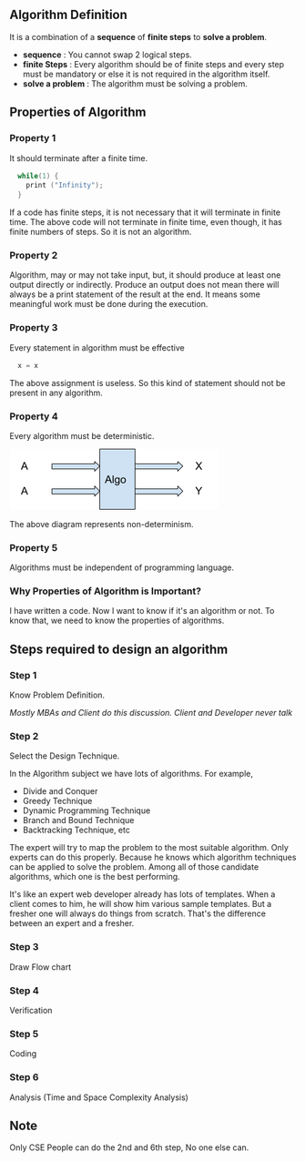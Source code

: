 ## Algorithm Definition

It is a combination of a **sequence** of **finite steps** to **solve a problem**.

- **sequence** : You cannot swap 2 logical steps.
- **finite Steps** : Every algorithm should be of finite steps and every step must be mandatory or else it is not required in the algorithm itself.
- **solve a problem** : The algorithm must be solving a problem.

## Properties of Algorithm

### Property 1

It should terminate after a finite time. 
```c
  while(1) {
    print ("Infinity");
  }
```
If a code has finite steps, it is not necessary that it will terminate in finite time.
The above code will not terminate in finite time, even though, it has finite numbers of steps. So it is not an algorithm.

### Property 2

Algorithm, may or may not take input, but, it should produce at least one output directly or indirectly. Produce an output does not mean there will always be a print statement of the result at the end. It means some meaningful work must be done during the execution.

### Property 3

Every statement in algorithm must be effective

```c
  x = x
```

The above assignment is useless. So this kind of statement should not be
present in any algorithm.

### Property 4

Every algorithm must be deterministic.

![Non-Determinism](image1.png)

The above diagram represents non-determinism.

### Property 5

Algorithms must be independent of programming language.

### Why Properties of Algorithm is Important?

I have written a code. Now I want to know if it's an algorithm or not.
To know that, we need to know the properties of algorithms.

## Steps required to design an algorithm

### Step 1

Know Problem Definition.

*Mostly MBAs and Client do this discussion. Client and
Developer never talk*

### Step 2

Select the Design Technique.

In the Algorithm subject we have lots of algorithms.
For example,

-   Divide and Conquer
-   Greedy Technique
-   Dynamic Programming Technique
-   Branch and Bound Technique
-   Backtracking Technique, etc

The expert will try to map the problem to the most suitable algorithm.
Only experts can do this properly. Because he knows which algorithm
techniques can be applied to solve the problem. Among all of those
candidate algorithms, which one is the best performing.

It\'s like an expert web developer already has lots of templates. When a
client comes to him, he will show him various sample templates. But a
fresher one will always do things from scratch. That\'s the difference
between an expert and a fresher.

### Step 3

Draw Flow chart

### Step 4

Verification

### Step 5

Coding

### Step 6

Analysis (Time and Space Complexity Analysis)

## Note

Only CSE People can do the 2nd and 6th step, No one else can.